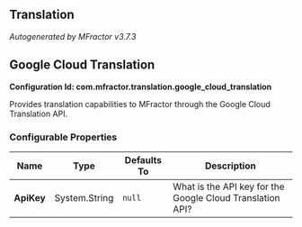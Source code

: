 ## Translation
*Autogenerated by MFractor v3.7.3*
## Google Cloud Translation

**Configuration Id: com.mfractor.translation.google_cloud_translation**

Provides translation capabilities to MFractor through the Google Cloud Translation API.


### Configurable Properties

| Name | Type | Defaults To | Description |
|------|------|-------------|-------------|
| **ApiKey** | System.String | <code>null</code> | What is the API key for the Google Cloud Translation API? |

